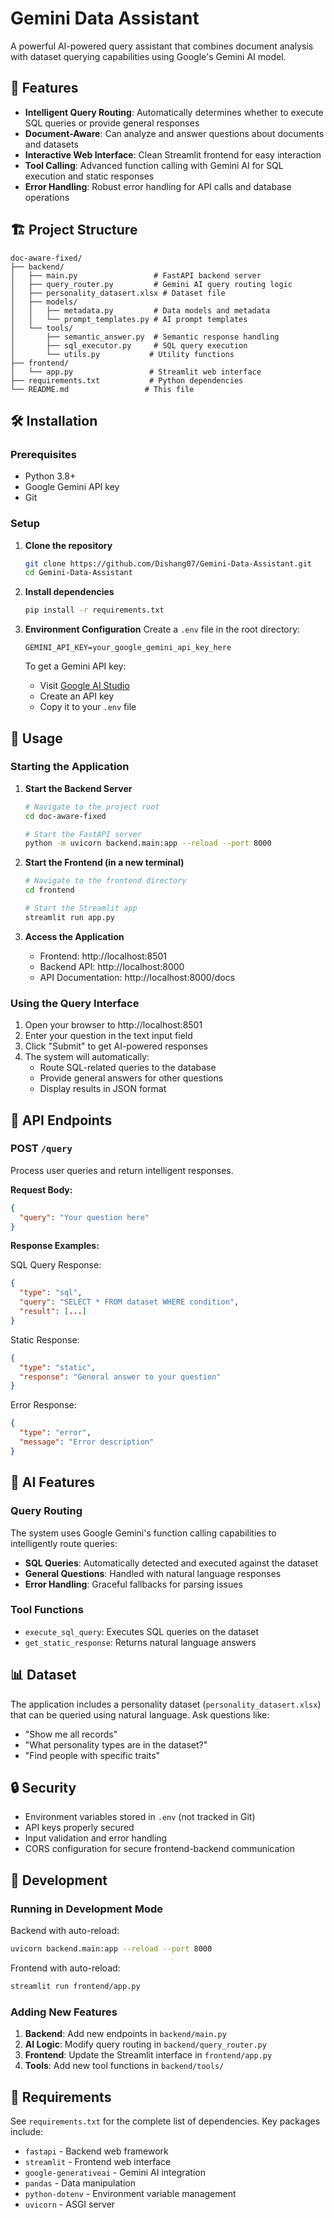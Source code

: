 # Gemini Data Assistant

A powerful AI-powered query assistant that combines document analysis with dataset querying capabilities using Google's Gemini AI model.

## 🚀 Features

- **Intelligent Query Routing**: Automatically determines whether to execute SQL queries or provide general responses
- **Document-Aware**: Can analyze and answer questions about documents and datasets
- **Interactive Web Interface**: Clean Streamlit frontend for easy interaction
- **Tool Calling**: Advanced function calling with Gemini AI for SQL execution and static responses
- **Error Handling**: Robust error handling for API calls and database operations

## 🏗️ Project Structure

```
doc-aware-fixed/
├── backend/
│   ├── main.py                 # FastAPI backend server
│   ├── query_router.py         # Gemini AI query routing logic
│   ├── personality_datasert.xlsx # Dataset file
│   ├── models/
│   │   ├── metadata.py         # Data models and metadata
│   │   └── prompt_templates.py # AI prompt templates
│   └── tools/
│       ├── semantic_answer.py  # Semantic response handling
│       ├── sql_executor.py     # SQL query execution
│       └── utils.py           # Utility functions
├── frontend/
│   └── app.py                 # Streamlit web interface
├── requirements.txt           # Python dependencies
└── README.md                 # This file
```

## 🛠️ Installation

### Prerequisites

- Python 3.8+
- Google Gemini API key
- Git

### Setup

1. **Clone the repository**
   ```bash
   git clone https://github.com/Dishang07/Gemini-Data-Assistant.git
   cd Gemini-Data-Assistant
   ```

2. **Install dependencies**
   ```bash
   pip install -r requirements.txt
   ```

3. **Environment Configuration**
   Create a `.env` file in the root directory:
   ```env
   GEMINI_API_KEY=your_google_gemini_api_key_here
   ```

   To get a Gemini API key:
   - Visit [Google AI Studio](https://aistudio.google.com/)
   - Create an API key
   - Copy it to your `.env` file

## 🚀 Usage

### Starting the Application

1. **Start the Backend Server**
   ```bash
   # Navigate to the project root
   cd doc-aware-fixed
   
   # Start the FastAPI server
   python -m uvicorn backend.main:app --reload --port 8000
   ```

2. **Start the Frontend (in a new terminal)**
   ```bash
   # Navigate to the frontend directory
   cd frontend
   
   # Start the Streamlit app
   streamlit run app.py
   ```

3. **Access the Application**
   - Frontend: http://localhost:8501
   - Backend API: http://localhost:8000
   - API Documentation: http://localhost:8000/docs

### Using the Query Interface

1. Open your browser to http://localhost:8501
2. Enter your question in the text input field
3. Click "Submit" to get AI-powered responses
4. The system will automatically:
   - Route SQL-related queries to the database
   - Provide general answers for other questions
   - Display results in JSON format

## 🔧 API Endpoints

### POST `/query`
Process user queries and return intelligent responses.

**Request Body:**
```json
{
  "query": "Your question here"
}
```

**Response Examples:**

SQL Query Response:
```json
{
  "type": "sql",
  "query": "SELECT * FROM dataset WHERE condition",
  "result": [...]
}
```

Static Response:
```json
{
  "type": "static",
  "response": "General answer to your question"
}
```

Error Response:
```json
{
  "type": "error",
  "message": "Error description"
}
```

## 🤖 AI Features

### Query Routing
The system uses Google Gemini's function calling capabilities to intelligently route queries:

- **SQL Queries**: Automatically detected and executed against the dataset
- **General Questions**: Handled with natural language responses
- **Error Handling**: Graceful fallbacks for parsing issues

### Tool Functions
- `execute_sql_query`: Executes SQL queries on the dataset
- `get_static_response`: Returns natural language answers

## 📊 Dataset

The application includes a personality dataset (`personality_datasert.xlsx`) that can be queried using natural language. Ask questions like:
- "Show me all records"
- "What personality types are in the dataset?"
- "Find people with specific traits"

## 🔒 Security

- Environment variables stored in `.env` (not tracked in Git)
- API keys properly secured
- Input validation and error handling
- CORS configuration for secure frontend-backend communication

## 🧪 Development

### Running in Development Mode

Backend with auto-reload:
```bash
uvicorn backend.main:app --reload --port 8000
```

Frontend with auto-reload:
```bash
streamlit run frontend/app.py
```

### Adding New Features

1. **Backend**: Add new endpoints in `backend/main.py`
2. **AI Logic**: Modify query routing in `backend/query_router.py`
3. **Frontend**: Update the Streamlit interface in `frontend/app.py`
4. **Tools**: Add new tool functions in `backend/tools/`

## 📝 Requirements

See `requirements.txt` for the complete list of dependencies. Key packages include:

- `fastapi` - Backend web framework
- `streamlit` - Frontend web interface
- `google-generativeai` - Gemini AI integration
- `pandas` - Data manipulation
- `python-dotenv` - Environment variable management
- `uvicorn` - ASGI server
